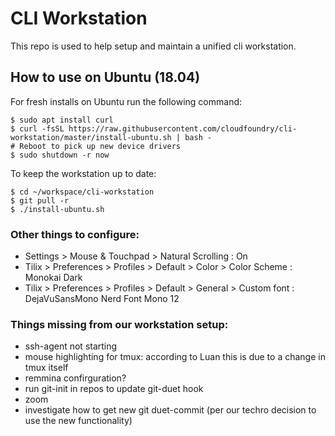 # CLI Workstation
This repo is used to help setup and maintain a unified cli workstation.

## How to use on Ubuntu (18.04)
For fresh installs on Ubuntu run the following command:

```
$ sudo apt install curl
$ curl -fsSL https://raw.githubusercontent.com/cloudfoundry/cli-workstation/master/install-ubuntu.sh | bash -
# Reboot to pick up new device drivers
$ sudo shutdown -r now
```

To keep the workstation up to date:

```
$ cd ~/workspace/cli-workstation
$ git pull -r
$ ./install-ubuntu.sh
```

### Other things to configure:
- Settings > Mouse & Touchpad > Natural Scrolling : On
- Tilix > Preferences > Profiles > Default > Color > Color Scheme : Monokai Dark
- Tilix > Preferences > Profiles > Default > General > Custom font : DejaVuSansMono Nerd Font Mono 12

### Things missing from our workstation setup:
- ssh-agent not starting
- mouse highlighting for tmux: according to Luan this is due to a change in tmux
  itself
- remmina confirguration?
- run git-init in repos to update git-duet hook
- zoom
- investigate how to get new git duet-commit (per our techro decision to use the
  new functionality)
